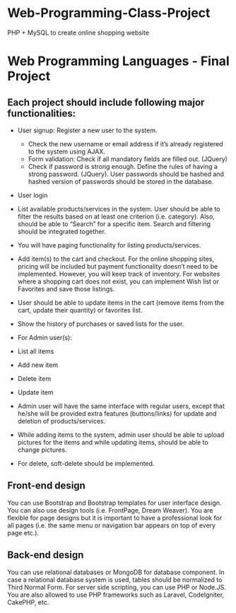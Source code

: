 # Web-Programming-Class-Project
PHP + MySQL to create online shopping website

# Web Programming Languages - Final Project

## Each project should include following major functionalities:

- User signup: Register a new user to the system. 
  -	Check the new username or email address if it’s already registered to the system using AJAX. 
  -	Form validation: Check if all mandatory fields are filled out. (JQuery)
  -	Check if password is strong enough. Define the rules of having a strong password. (JQuery). User passwords should be hashed and hashed version of passwords should be stored in the database.
-	User login
-	List available products/services in the system. User should be able to filter the results based on at least one criterion (i.e. category). Also, should be able to “Search” for a specific item.  Search and filtering should be integrated together.
-	You will have paging functionality for listing products/services.
-	Add item(s) to the cart and checkout. For the online shopping sites, pricing will be included but payment functionality doesn’t need to be implemented. However, you will keep track of inventory. For websites where a shopping cart does not exist, you can implement Wish list or Favorites and save those listings.
-	User should be able to update items in the cart (remove items from the cart, update their quantity) or favorites list.
-	Show the history of purchases or saved lists for the user.
-	For Admin user(s):
  -	List all items
  -	Add new item
  -	Delete item
  -	Update item

- Admin user will have the same interface with regular users, except that he/she will be provided extra features (buttons/links) for update and deletion of products/services.
- While adding items to the system, admin user should be able to upload pictures for the items and while updating items, should be able to change pictures.
- For delete, soft-delete should be implemented.


## Front-end design
You can use Bootstrap and Bootstrap templates for user interface design. You can also use design tools (i.e. FrontPage, Dream Weaver). You are flexible for page designs but it is important to have a professional look for all pages (i.e. the same menu or navigation bar appears on top of every page etc.). 


## Back-end design
You can use relational databases or MongoDB for database component. In case a relational database system is used, tables should be normalized to Third Normal Form.
For server side scripting, you can use PHP or Node.JS. You are also allowed to use PHP frameworks such as Laravel, CodeIgniter, CakePHP, etc. 
